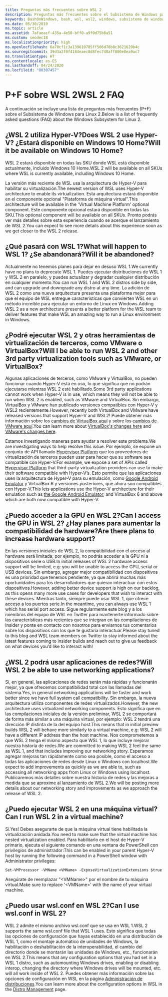 ```yaml
---
title: Preguntas más frecuentes sobre WSL 2
description: Preguntas más frecuentes sobre el Subsistema de Windows para Linux 2
keywords: BashOnWindows, bash, wsl, wsl2, windows, subsistema de windows para linux, subsistemawindows, ubuntu, debian, suse, windows 10, instalación
ms.date: 05/30/2019
ms.topic: article
ms.assetid: 7afaeacf-435a-4e58-bff0-a9f0d75b8a51
ms.custom: seodec18
ms.localizationpriority: high
ms.openlocfilehash: 6a70cf1c3a139610785ff506d78b8c3621620b4c
ms.sourcegitcommit: 39d3a2f0f4184eaec8d8fec740aff800e8ea9ac7
ms.translationtype: HT
ms.contentlocale: es-ES
ms.lasthandoff: 04/24/2020
ms.locfileid: "80307457"
---
```

# <a name="wsl-2-faq"></a><span data-ttu-id="c2d3b-104">P+F sobre WSL 2</span><span class="sxs-lookup"><span data-stu-id="c2d3b-104">WSL 2 FAQ</span></span>

<span data-ttu-id="c2d3b-105">A continuación se incluye una lista de preguntas más frecuentes (P+F) sobre el Subsistema de Windows para Linux 2.</span><span class="sxs-lookup"><span data-stu-id="c2d3b-105">Below is a list of frequently asked questions (FAQ) about the Windows Subsystem for Linux 2.</span></span>

## <a name="does-wsl-2-use-hyper-v-will-it-be-available-on-windows-10-home"></a><span data-ttu-id="c2d3b-106">¿WSL 2 utiliza Hyper-V?</span><span class="sxs-lookup"><span data-stu-id="c2d3b-106">Does WSL 2 use Hyper-V?</span></span> <span data-ttu-id="c2d3b-107">¿Estará disponible en Windows 10 Home?</span><span class="sxs-lookup"><span data-stu-id="c2d3b-107">Will it be available on Windows 10 Home?</span></span>

<span data-ttu-id="c2d3b-108">WSL 2 estará disponible en todas las SKU donde WSL está disponible actualmente, incluido Windows 10 Home.</span><span class="sxs-lookup"><span data-stu-id="c2d3b-108">WSL 2 will be available on all SKUs where WSL is currently available, including Windows 10 Home.</span></span>

<span data-ttu-id="c2d3b-109">La versión más reciente de WSL usa la arquitectura de Hyper-V para habilitar su virtualización.</span><span class="sxs-lookup"><span data-stu-id="c2d3b-109">The newest version of WSL uses Hyper-V architecture to enable its virtualization.</span></span> <span data-ttu-id="c2d3b-110">Esta arquitectura estará disponible en el componente opcional "Plataforma de máquina virtual".</span><span class="sxs-lookup"><span data-stu-id="c2d3b-110">This architecture will be available in the 'Virtual Machine Platform' optional component.</span></span> <span data-ttu-id="c2d3b-111">Este componente opcional estará disponible en todas las SKU.</span><span class="sxs-lookup"><span data-stu-id="c2d3b-111">This optional component will be available on all SKUs.</span></span> <span data-ttu-id="c2d3b-112">Pronto podrás ver más detalles sobre esta experiencia cuando se acerque el lanzamiento de WSL 2.</span><span class="sxs-lookup"><span data-stu-id="c2d3b-112">You can expect to see more details about this experience soon as we get closer to the WSL 2 release.</span></span>

## <a name="what-will-happen-to-wsl-1-will-it-be-abandoned"></a><span data-ttu-id="c2d3b-113">¿Qué pasará con WSL 1?</span><span class="sxs-lookup"><span data-stu-id="c2d3b-113">What will happen to WSL 1?</span></span> <span data-ttu-id="c2d3b-114">¿Se abandonará?</span><span class="sxs-lookup"><span data-stu-id="c2d3b-114">Will it be abandoned?</span></span>

<span data-ttu-id="c2d3b-115">Actualmente no tenemos planes para dejar en desuso WSL 1.</span><span class="sxs-lookup"><span data-stu-id="c2d3b-115">We currently have no plans to deprecate WSL 1.</span></span> <span data-ttu-id="c2d3b-116">Puedes ejecutar distribuciones de WSL 1 y WSL 2 en paralelo, y puedes actualizar y degradar cualquier distribución en cualquier momento.</span><span class="sxs-lookup"><span data-stu-id="c2d3b-116">You can run WSL 1 and WSL 2 distros side by side, and can upgrade and downgrade any distro at any time.</span></span> <span data-ttu-id="c2d3b-117">La adición de WSL 2 como una nueva arquitectura presenta una plataforma mejor para que el equipo de WSL entregue características que convierten WSL en un método increíble para ejecutar un entorno de Linux en Windows.</span><span class="sxs-lookup"><span data-stu-id="c2d3b-117">Adding WSL 2 as a new architecture presents a better platform for the WSL team to deliver features that make WSL an amazing way to run a Linux environment in Windows.</span></span>

## <a name="will-i-be-able-to-run-wsl-2-and-other-3rd-party-virtualization-tools-such-as-vmware-or-virtualbox"></a><span data-ttu-id="c2d3b-118">¿Podré ejecutar WSL 2 y otras herramientas de virtualización de terceros, como VMware o VirtualBox?</span><span class="sxs-lookup"><span data-stu-id="c2d3b-118">Will I be able to run WSL 2 and other 3rd party virtualization tools such as VMware, or VirtualBox?</span></span>

<span data-ttu-id="c2d3b-119">Algunas aplicaciones de terceros, como VMware y VirtualBox, no pueden funcionar cuando Hyper-V está en uso, lo que significa que no podrán ejecutarse mientras WSL 2 esté habilitado.</span><span class="sxs-lookup"><span data-stu-id="c2d3b-119">Some 3rd party applications cannot work when Hyper-V is in use, which means they will not be able to run when WSL 2 is enabled, such as VMware and VirtualBox.</span></span> <span data-ttu-id="c2d3b-120">Sin embargo, VirtualBox y VMware han publicado versiones compatibles con Hyper-V y WSL2 recientemente.</span><span class="sxs-lookup"><span data-stu-id="c2d3b-120">However, recently both VirtualBox and VMware have released versions that support Hyper-V and WSL2!</span></span> <span data-ttu-id="c2d3b-121">Puede obtener más información sobre los [cambios de VirtualBox aquí][1] y sobre los [cambios de VMware aquí][4].</span><span class="sxs-lookup"><span data-stu-id="c2d3b-121">You can learn more about [VirtualBox's changes here][1] and [VMware's changes here][4].</span></span>

<span data-ttu-id="c2d3b-122">Estamos investigando maneras para ayudar a resolver este problema.</span><span class="sxs-lookup"><span data-stu-id="c2d3b-122">We are investigating ways to help resolve this issue.</span></span> <span data-ttu-id="c2d3b-123">Por ejemplo, se expone un conjunto de API llamado [Hypervisor Platform][2] que los proveedores de virtualización de terceros pueden usar para hacer que su software sea compatible con Hyper-V.</span><span class="sxs-lookup"><span data-stu-id="c2d3b-123">For example, we expose a set of APIs called [Hypervisor Platform][2] that third-party virtualization providers can use to make their software compatible with Hyper-V’s.</span></span> <span data-ttu-id="c2d3b-124">Esto permite que las aplicaciones usen la arquitectura de Hyper-V para su emulación, como [Google Android Emulator][3] y VirtualBox 6 y versiones posteriores, que ahora son compatibles con Hyper-V.</span><span class="sxs-lookup"><span data-stu-id="c2d3b-124">This lets applications use the Hyper-V architecture for their emulation such as [the Google Android Emulator][3], and VirtualBox 6 and above which are both now compatible with Hyper-V.</span></span>

## <a name="can-i-access-the-gpu-in-wsl-2-are-there-plans-to-increase-hardware-support"></a><span data-ttu-id="c2d3b-125">¿Puedo acceder a la GPU en WSL 2?</span><span class="sxs-lookup"><span data-stu-id="c2d3b-125">Can I access the GPU in WSL 2?</span></span> <span data-ttu-id="c2d3b-126">¿Hay planes para aumentar la compatibilidad de hardware?</span><span class="sxs-lookup"><span data-stu-id="c2d3b-126">Are there plans to increase hardware support?</span></span>

<span data-ttu-id="c2d3b-127">En las versiones iniciales de WSL 2, la compatibilidad con el acceso al hardware será limitada; por ejemplo, no podrás acceder a la GPU ni a dispositivos serie o USB.</span><span class="sxs-lookup"><span data-stu-id="c2d3b-127">In initial releases of WSL 2 hardware access support will be limited, e.g: you will be unable to access the GPU, serial or USB devices.</span></span> <span data-ttu-id="c2d3b-128">Sin embargo, agregar mejor compatibilidad con dispositivos es una prioridad que tenemos pendiente, ya que abrirá muchas más oportunidades para los desarrolladores que quieran interactuar con estos dispositivos.</span><span class="sxs-lookup"><span data-stu-id="c2d3b-128">However, adding better device support is high on our backlog, as this opens many more use cases for developers that wish to interact with these devices.</span></span> <span data-ttu-id="c2d3b-129">Mientras tanto, siempre puede usar WSL 1, que ofrece acceso a los puertos serie.</span><span class="sxs-lookup"><span data-stu-id="c2d3b-129">In the meantime, you can always use WSL 1 which has serial port access.</span></span> <span data-ttu-id="c2d3b-130">Sigue regularmente este blog y a los miembros del equipo de WSL en Twitter para mantenerte informado sobre las características más recientes que se integran en las compilaciones de Insider y ponte en contacto con nosotros para enviarnos tus comentarios sobre los dispositivos con los que te gustaría interactuar.</span><span class="sxs-lookup"><span data-stu-id="c2d3b-130">Please stay tuned to this blog and WSL team members on Twitter to stay informed about the latest features coming to insider builds and reach out to give us feedback on what devices you’d like to interact with!</span></span>

## <a name="will-wsl-2-be-able-to-use-networking-applications"></a><span data-ttu-id="c2d3b-131">¿WSL 2 podrá usar aplicaciones de redes?</span><span class="sxs-lookup"><span data-stu-id="c2d3b-131">Will WSL 2 be able to use networking applications?</span></span>

<span data-ttu-id="c2d3b-132">Sí, en general, las aplicaciones de redes serán más rápidas y funcionarán mejor, ya que ofrecemos compatibilidad total con las llamadas del sistema.</span><span class="sxs-lookup"><span data-stu-id="c2d3b-132">Yes, in general networking applications will be faster and work better since we have full system call compatibility.</span></span> <span data-ttu-id="c2d3b-133">Sin embargo, la nueva arquitectura utiliza componentes de redes virtualizados.</span><span class="sxs-lookup"><span data-stu-id="c2d3b-133">However, the new architecture uses virtualized networking components.</span></span> <span data-ttu-id="c2d3b-134">Esto significa que en las compilaciones iniciales de la versión preliminar, WSL 2 se comportará de forma más similar a una máquina virtual, por ejemplo: WSL 2 tendrá una dirección IP distinta de la del equipo host.</span><span class="sxs-lookup"><span data-stu-id="c2d3b-134">This means that in initial preview builds WSL 2 will behave more similarly to a virtual machine, e.g: WSL 2 will have a different IP address than the host machine.</span></span> <span data-ttu-id="c2d3b-135">Nos comprometemos a que WSL 2 tenga el mismo aspecto que WSL 1, lo que incluye mejorar nuestra historia de redes.</span><span class="sxs-lookup"><span data-stu-id="c2d3b-135">We are committed to making WSL 2 feel the same as WSL 1, and that includes improving our networking story.</span></span> <span data-ttu-id="c2d3b-136">Esperamos agregar mejoras tan rápidamente como sea posible, como el acceso a todas las aplicaciones de redes desde Linux o Windows con localhost.</span><span class="sxs-lookup"><span data-stu-id="c2d3b-136">We expect to add improvements as quickly as we are able to, such as accessing all networking apps from Linux or Windows using localhost.</span></span> <span data-ttu-id="c2d3b-137">Publicaremos más detalles sobre nuestra historia de redes y las mejoras a medida que se aproxime al lanzamiento de WSL 2.</span><span class="sxs-lookup"><span data-stu-id="c2d3b-137">We will be posting more details about our networking story and improvements as we approach the release of WSL 2.</span></span>

## <a name="can-i-run-wsl-2-in-a-virtual-machine"></a><span data-ttu-id="c2d3b-138">¿Puedo ejecutar WSL 2 en una máquina virtual?</span><span class="sxs-lookup"><span data-stu-id="c2d3b-138">Can I run WSL 2 in a virtual machine?</span></span>

<span data-ttu-id="c2d3b-139">Sí.</span><span class="sxs-lookup"><span data-stu-id="c2d3b-139">Yes!</span></span> <span data-ttu-id="c2d3b-140">Debes asegurarte de que la máquina virtual tiene habilitada la virtualización anidada.</span><span class="sxs-lookup"><span data-stu-id="c2d3b-140">You need to make sure that the virtual machine has nested virtualization enabled.</span></span> <span data-ttu-id="c2d3b-141">Para habilitarlo en el host de Hyper-V primario, ejecuta el siguiente comando en una ventana de PowerShell con privilegios de administrador:</span><span class="sxs-lookup"><span data-stu-id="c2d3b-141">This can be enabled in your parent Hyper-V host by running the following command in a PowerShell window with Administrator privileges:</span></span>

`Set-VMProcessor -VMName <VMName> -ExposeVirtualizationExtensions $true`

<span data-ttu-id="c2d3b-142">Asegúrate de reemplazar "&lt;VMName&gt;" por el nombre de tu máquina virtual.</span><span class="sxs-lookup"><span data-stu-id="c2d3b-142">Make sure to replace '&lt;VMName&gt;' with the name of your virtual machine.</span></span>

## <a name="can-i-use-wslconf-in-wsl-2"></a><span data-ttu-id="c2d3b-143">¿Puedo usar wsl.conf en WSL 2?</span><span class="sxs-lookup"><span data-stu-id="c2d3b-143">Can I use wsl.conf in WSL 2?</span></span>

<span data-ttu-id="c2d3b-144">WSL 2 admite el mismo archivo wsl.conf que se usa en WSL 1.</span><span class="sxs-lookup"><span data-stu-id="c2d3b-144">WSL 2 supports the same wsl.conf file that WSL 1 uses.</span></span> <span data-ttu-id="c2d3b-145">Esto significa que todas las opciones de configuración que hayas establecido en una distribución de WSL 1, como el montaje automático de unidades de Windows, la habilitación o deshabilitación de la interoperabilidad, el cambio del directorio donde se montarán las unidades de Windows, etc., funcionarán en WSL 2.</span><span class="sxs-lookup"><span data-stu-id="c2d3b-145">This means that any configuration options that you had set in a WSL 1 distro, such as automounting Windows drives, enabling or disabling interop, changing the directory where Windows drives will be mounted, etc. will all work inside of WSL 2.</span></span> <span data-ttu-id="c2d3b-146">Puedes obtener más información sobre las opciones de configuración en WSL en la página [Administración de distribuciones](./wsl-config.md).</span><span class="sxs-lookup"><span data-stu-id="c2d3b-146">You can learn more about the configuration options in WSL in the [Distro Management](./wsl-config.md) page.</span></span> 

 [1]: https://www.virtualbox.org/wiki/Changelog-6.0
 [2]: https://docs.microsoft.com/en-us/virtualization/api/
 [3]: https://devblogs.microsoft.com/visualstudio/hyper-v-android-emulator-support/
 [4]: https://blogs.vmware.com/workstation/2020/01/vmware-workstation-tech-preview-20h1.html
